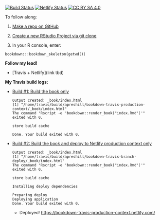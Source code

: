 [![Build Status](https://travis-ci.com/apreshill/bookdown-travis-production-context.svg?branch=master)](https://travis-ci.com/apreshill/bookdown-travis-production-context) [![Netlify Status](https://api.netlify.com/api/v1/badges/216f9e98-82ae-4699-87b6-5635a7f7f943/deploy-status)](https://app.netlify.com/sites/bookdown-travis-production-context/deploys) [![CC BY SA 4.0](https://img.shields.io/badge/License-CC%20BY%20SA%204.0-green.svg)](https://creativecommons.org/licenses/by-sa/4.0/)

To follow along:

1. [Make a repo on GitHub](https://happygitwithr.com/new-github-first.html#make-a-repo-on-github-2)

1. [Create a new RStudio Project via git clone](https://happygitwithr.com/new-github-first.html#new-rstudio-project-via-git-clone)

1. In your R console, enter:

```
bookdown:::bookdown_skeleton(getwd())
```

**Follow my lead!**

+ [Travis + Netlify](link tbd)

**My Travis build logs:**

+ [Build #1: Build the book only](https://travis-ci.com/apreshill/bookdown-travis-production-context/builds/98674044)

  ```
  Output created: _book/index.html
  [1] "/home/travis/build/apreshill/bookdown-travis-production-context/_book/index.html"
  The command "Rscript -e 'bookdown::render_book("index.Rmd")'" exited with 0.
  
  store build cache
  
  Done. Your build exited with 0.
  ```

+ [Build #2: Build the book and deploy to Netlify production context only](https://travis-ci.com/apreshill/bookdown-travis-production-context/builds/98676936)

  ```
  Output created: _book/index.html
  [1] "/home/travis/build/apreshill/bookdown-travis-branch-deploy/_book/index.html"
  The command "Rscript -e 'bookdown::render_book("index.Rmd")'" exited with 0.
  
  store build cache
  
  Installing deploy dependencies
  
  Preparing deploy
  Deploying application
  Done. Your build exited with 0.
  ```
  
  + Deployed! https://bookdown-travis-production-context.netlify.com/
